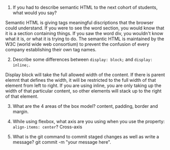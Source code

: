 1. If you had to describe semantic HTML to the next cohort of students, what would you say?

Semantic HTML is giving tags meaningful discriptions that the browser could understand. If you were to see the word section, you would know that it is a section containing things. If you saw the word div, you wouldn't know what it is, or what it is trying to do. The semantic HTML is maintained by the W3C (world wide web consortium) to prevent the confusion of every company establishing their own tag names.

2. Describe some differences between ```display: block;``` and ```display: inline;```.

Display block will take the full allowed width of the content. If there is parent elemnt that defines the width, it will be restricted to the full width of that element from left to right. If you are using inline, you are only taking up the width of that particular content, so other elements will stack up to the right of that element. 

3. What are the 4 areas of the box model?
content, padding, border and margin.

4. While using flexbox, what axis are you using when you use the property: ```align-items: center```?
Cross-axis

5. What is the git command to commit staged changes as well as write a message? 
git commit -m "your message here".
